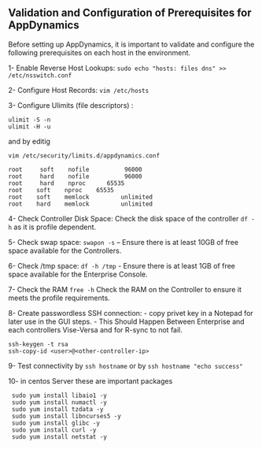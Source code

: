 ## Validation and Configuration of Prerequisites for AppDynamics
Before setting up AppDynamics, it is important to validate and configure the following prerequisites on each host in the environment.

1- Enable Reverse Host Lookups:
```sudo echo "hosts: files dns" >> /etc/nsswitch.conf```

2- Configure Host Records:
```vim /etc/hosts``` 

3- Configure Ulimits (file descriptors) :
```
ulimit -S -n
ulimit -H -u
```
and by editig
```
vim /etc/security/limits.d/appdynamics.conf
```
```
root     soft    nofile          96000
root     hard    nofile          96000
root     hard	 nproc 		65535
root    soft 	nproc	 65535 
root    soft    memlock         unlimited
root    hard    memlock         unlimited
```

4- Check Controller Disk Space:
   Check the disk space of the controller ```df -h``` as it is profile dependent.

5- Check swap space:
   ```swapon -s```   – Ensure there is at least 10GB of free space available for the Controllers.

   
6- Check /tmp space:
   ```df -h /tmp``` - Ensure there is at least 1GB of free space available for the Enterprise Console.
   
7- Check the RAM
```free -h```
   Check the RAM on the Controller to ensure it meets the profile requirements.
   
8- Create passwordless SSH connection:
    - copy privet key in a Notepad for later use in the GUI steps.
    - This Should Happen Between Enterprise and each controllers Vise-Versa and for R-sync to not fail.
    
    
    ssh-keygen -t rsa
    ssh-copy-id <user>@<other-controller-ip>
    

9- Test connectivity by ```ssh hostname``` 
or by ```ssh hostname "echo success"``` 

10- in centos Server these are important packages
```
 sudo yum install libaio1 -y
 sudo yum install numactl -y
 sudo yum install tzdata -y
 sudo yum install libncurses5 -y
 sudo yum install glibc -y
 sudo yum install curl -y
 sudo yum install netstat -y

```




  
